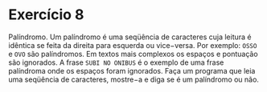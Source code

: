 # Exercício 8

Palíndromo. Um palíndromo é uma seqüência de caracteres cuja leitura é idêntica se feita da direita para esquerda ou vice−versa. Por exemplo: `OSSO` e `OVO` são palíndromos. Em textos mais complexos os espaços e pontuação são ignorados. A frase `SUBI NO ONIBUS` é o exemplo de uma frase palíndroma onde os espaços foram ignorados. Faça um programa que leia uma seqüência de caracteres, mostre−a e diga se é um palíndromo ou não.
